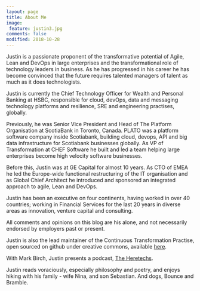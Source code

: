```yaml
---
layout: page
title: About Me
image: 
 feature: justin3.jpg
comments: false
modified: 2018-10-28
---
```


Justin is a passionate proponent of the transformative potential of Agile, Lean and DevOps in large enterprises and the transformational role of technology leaders in business. As he has progressed in his career he has become convinced that the future requires talented managers of talent as much as it does technologists. 

Justin is currently the Chief Technology Officer for Wealth and Personal Banking at HSBC, responsible for cloud, devOps, data and messaging technology platforms and resilience, SRE and engineering practises, globally. 

Previously, he was Senior Vice President and Head of The Platform Organisation at ScotiaBank in Toronto, Canada. PLATO was a platform software company inside Scotiabank, building cloud, devops, API and big data infrastructure for Scotiabank businesses globally.  As VP of Transformation at CHEF Software he built and led a team helping large enterprises become high velocity software businesses.

Before this, Justin was at GE Capital for almost 10 years. As CTO of EMEA he led the Europe-wide functional restructuring of the IT organisation and as Global Chief Architect he introduced and sponsored an integrated approach to agile, Lean and DevOps.

Justin has been an executive on four continents, having worked in over 40 countries; working in Financial Services for the last 20 years in diverse areas as innovation, venture capital and consulting.

All comments and opinions on this blog are his alone, and not necessarily endorsed by employers past or present.

Justin is also the lead maintainer of the Continuous Transformation Practise, open sourced on github under creative commons, available [here](https://github.com/dromologue/ContinuousTransformation).

With Mark Birch, Justin presents a podcast, [The Heretechs](https://heretechs.io/). 

Justin reads voraciously, especially philosophy and poetry, and enjoys hiking with his family - wife Nina, and son Sebastian. And dogs, Bounce and Bramble.